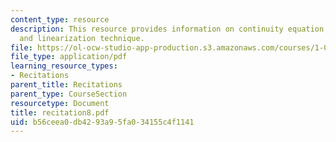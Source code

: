 ```yaml
---
content_type: resource
description: This resource provides information on continuity equation, momentum equation,
  and linearization technique.
file: https://ol-ocw-studio-app-production.s3.amazonaws.com/courses/1-060-engineering-mechanics-ii-spring-2006/b56ceea0db4293a95fa034155c4f1141_recitation8.pdf
file_type: application/pdf
learning_resource_types:
- Recitations
parent_title: Recitations
parent_type: CourseSection
resourcetype: Document
title: recitation8.pdf
uid: b56ceea0-db42-93a9-5fa0-34155c4f1141
---
```

